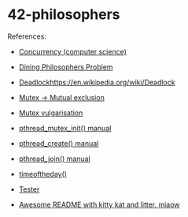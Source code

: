 # 42-philosophers

References:
- [Concurrency (computer science)](https://en.wikipedia.org/wiki/Concurrency_(computer_science))
- [Dining Philosophers Problem](https://en.wikipedia.org/wiki/Dining_philosophers_problem)
- [Deadlock]()https://en.wikipedia.org/wiki/Deadlock
- [Mutex -> Mutual exclusion](https://en.wikipedia.org/wiki/Mutual_exclusion)
- [Mutex vulgarisation](https://stackoverflow.com/questions/34524/what-is-a-mutex)
- [pthread_mutex_init() manual](https://linux.die.net/man/3/pthread_mutex_init)
- [pthread_create() manual](https://linux.die.net/man/3/pthread_create)
- [pthread_join() manual](https://linux.die.net/man/3/pthread_join)
- [timeoftheday()](https://linuxhint.com/gettimeofday_c_language/)

- [Tester](https://github.com/newlinuxbot/Philosphers-42Project-Tester/blob/master/start.sh)


- [Awesome README with kitty kat and litter. miaow](https://github.com/lavrenovamaria/42-philosophers)